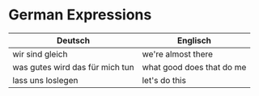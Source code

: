 # German Expressions

| Deutsch                         | Englisch                  |
| ------------------------------- | ------------------------- |
| wir sind gleich                 | we're almost there        |
| was gutes wird das für mich tun | what good does that do me |
| lass uns loslegen               | let's do this             |
